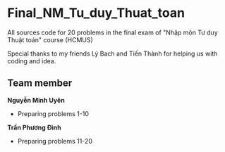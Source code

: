 # Final_NM_Tu_duy_Thuat_toan
All sources code for 20 problems in the final exam of "Nhập môn Tư duy Thuật toán" course (HCMUS)

Special thanks to my friends Lý Bach and Tiến Thành for helping us with coding and idea.

## Team member
**Nguyễn Minh Uyên**
- Preparing problems 1-10

**Trần Phương Đình**
- Preparing problems 11-20

